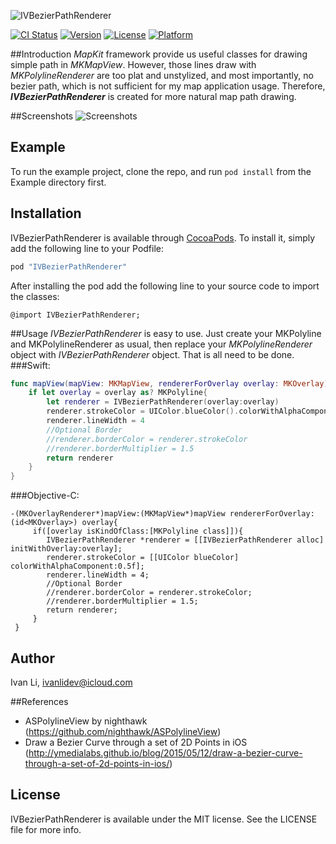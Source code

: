 ![IVBezierPathRenderer](http://cl.ly/gT4q/IVBezierPathRendererBanner.png)

[![CI Status](http://img.shields.io/travis/Ivan/IVBezierPathRenderer.svg?style=flat)](https://travis-ci.org/Ivan/IVBezierPathRenderer)
[![Version](https://img.shields.io/cocoapods/v/IVBezierPathRenderer.svg?style=flat)](http://cocoapods.org/pods/IVBezierPathRenderer)
[![License](https://img.shields.io/cocoapods/l/IVBezierPathRenderer.svg?style=flat)](http://cocoapods.org/pods/IVBezierPathRenderer)
[![Platform](https://img.shields.io/cocoapods/p/IVBezierPathRenderer.svg?style=flat)](http://cocoapods.org/pods/IVBezierPathRenderer)

##Introduction
  *MapKit* framework provide us useful classes for drawing simple path in *MKMapView*. 
  However, those lines draw with *MKPolylineRenderer* are too plat and unstylized, and most importantly, no bezier path, which is not sufficient for my map application usage. 
  Therefore, ***IVBezierPathRenderer*** is created for more natural map path drawing.

##Screenshots
![Screenshots](http://cl.ly/gTB7/IVBezierPathRendererScreenshots.png)
## Example

To run the example project, clone the repo, and run `pod install` from the Example directory first.

## Installation

IVBezierPathRenderer is available through [CocoaPods](http://cocoapods.org). To install
it, simply add the following line to your Podfile:

```ruby
pod "IVBezierPathRenderer"
```

After installing the pod add the following line to your source code to import the classes:

```objc
@import IVBezierPathRenderer;
```

##Usage
_IVBezierPathRenderer_ is easy to use. Just create your MKPolyline and MKPolylineRenderer as usual, then replace your _MKPolylineRenderer_ object with _IVBezierPathRenderer_ object. That is all need to be done.
###Swift:
```swift
func mapView(mapView: MKMapView, rendererForOverlay overlay: MKOverlay) -> MKOverlayRenderer {
	if let overlay = overlay as? MKPolyline{
		let renderer = IVBezierPathRenderer(overlay:overlay)
		renderer.strokeColor = UIColor.blueColor().colorWithAlphaComponent(0.5)
		renderer.lineWidth = 4
		//Optional Border
		//renderer.borderColor = renderer.strokeColor
		//renderer.borderMultiplier = 1.5
		return renderer
	}
}
```
###Objective-C:
```objc
-(MKOverlayRenderer*)mapView:(MKMapView*)mapView rendererForOverlay:(id<MKOverlay>) overlay{
	 if([overlay isKindOfClass:[MKPolyline class]]){
	 	IVBezierPathRenderer *renderer = [[IVBezierPathRenderer alloc] initWithOverlay:overlay];
	 	renderer.strokeColor = [[UIColor blueColor] colorWithAlphaComponent:0.5f];
	 	renderer.lineWidth = 4;
	 	//Optional Border
		//renderer.borderColor = renderer.strokeColor;
		//renderer.borderMultiplier = 1.5;
	 	return renderer;
	 }
 }
```
## Author

Ivan Li, ivanlidev@icloud.com

##References

- ASPolylineView by nighthawk (https://github.com/nighthawk/ASPolylineView)
- Draw a Bezier Curve through a set of 2D Points in iOS (http://ymedialabs.github.io/blog/2015/05/12/draw-a-bezier-curve-through-a-set-of-2d-points-in-ios/)

## License

IVBezierPathRenderer is available under the MIT license. See the LICENSE file for more info.
